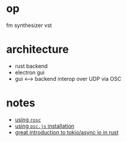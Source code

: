 # op
fm synthesizer vst


# architecture
* rust backend
* electron gui
* gui <--> backend interop over UDP via OSC

# notes
* [using `rosc`](https://github.com/MikeSperone/chord_arp_rs/blob/master/src/main.rs)
* [using `osc.js` installation](https://serialport.io/docs/guide-installation#electron)
* [great introduction to tokio/async io in rust](https://manishearth.github.io/blog/2018/01/10/whats-tokio-and-async-io-all-about/)
